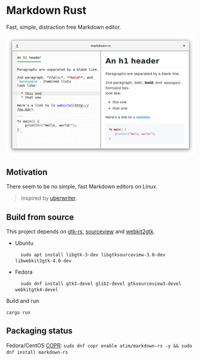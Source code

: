 # Markdown Rust

Fast, simple, distraction free Markdown editor.

![screenshot](./screenshot.png)

## Motivation

There seem to be no simple, fast Markdown editors on Linux. 

> Inspired by [uberwriter](http://uberwriter.wolfvollprecht.de/).

## Build from source

This project depends on [gtk-rs](http://gtk-rs.org/docs-src/requirements.html), [sourceview](https://github.com/gtk-rs/sourceview) and [webkit2gtk](https://github.com/gtk-rs/webkit2gtk-rs).

- Ubuntu

        sudo apt install libgtk-3-dev libgtksourceview-3.0-dev libwebkit2gtk-4.0-dev


- Fedora

        sudo dnf install gtk3-devel glib2-devel gtksourceview3-devel webkitgtk4-devel


Build and run

    cargo run

## Packaging status

Fedora/CentOS [COPR](https://copr.fedorainfracloud.org/coprs/atim/markdown-rs/): `sudo dnf copr enable atim/markdown-rs -y && sudo dnf install markdown-rs`
